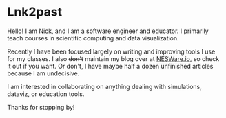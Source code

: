 # Lnk2past

Hello! I am Nick, and I am a software engineer and educator. I primarily teach courses in scientific computing and data visualization.

Recently I have been focused largely on writing and improving tools I use for my classes. I also ~~don't~~ maintain my blog over at [NESWare.io](https://www.nesware.io/), so check it out if you want. Or don't, I have maybe half a dozen unfinished articles because I am undecisive.

I am interested in collaborating on anything dealing with simulations, dataviz, or education tools.

Thanks for stopping by!

<!---
Lnk2past/Lnk2past is a ✨ special ✨ repository because its `README.md` (this file) appears on your GitHub profile.
You can click the Preview link to take a look at your changes.
--->
